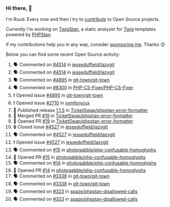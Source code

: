 ### Hi there, 👋

I'm Ruud. Every now and then I try to [contribute](https://github.com/pulls?q=+is%3Apr+author%3Aruudk+archived%3Afalse+is%3Apublic+) to Open Source projects.

Currently I'm working on [TwigStan](https://github.com/twigstan), a static analyzer for [Twig](https://twig.symfony.com/) templates powered by [PHPStan](https://phpstan.org/).

If my contributions help you in any way, consider [sponsoring me](https://github.com/sponsors/ruudk). Thanks 😊

Below you can find some recent Open Source activity:

<!--START_SECTION:activity-->
1. 🗣 Commented on [#4514](https://github.com/jesseduffield/lazygit/issues/4514#issuecomment-2878843565) in [jesseduffield/lazygit](https://github.com/jesseduffield/lazygit)
2. 🗣 Commented on [#4514](https://github.com/jesseduffield/lazygit/issues/4514#issuecomment-2878821786) in [jesseduffield/lazygit](https://github.com/jesseduffield/lazygit)
3. 🗣 Commented on [#4895](https://github.com/git-town/git-town/issues/4895#issuecomment-2869818380) in [git-town/git-town](https://github.com/git-town/git-town)
4. 🗣 Commented on [#8300](https://github.com/PHP-CS-Fixer/PHP-CS-Fixer/pull/8300#issuecomment-2866369705) in [PHP-CS-Fixer/PHP-CS-Fixer](https://github.com/PHP-CS-Fixer/PHP-CS-Fixer)
5. ❗ Opened issue [#4895](https://github.com/git-town/git-town/issues/4895) in [git-town/git-town](https://github.com/git-town/git-town)
6. ❗ Opened issue [#2710](https://github.com/symfony/ux/issues/2710) in [symfony/ux](https://github.com/symfony/ux)
7. 🚀 Published release [1.1.5](https://github.com/TicketSwap/phpstan-error-formatter/releases/tag/1.1.5) in [TicketSwap/phpstan-error-formatter](https://github.com/TicketSwap/phpstan-error-formatter)
8. 🎉 Merged PR [#19](https://github.com/TicketSwap/phpstan-error-formatter/pull/19) in [TicketSwap/phpstan-error-formatter](https://github.com/TicketSwap/phpstan-error-formatter)
9. 💪 Opened PR [#19](https://github.com/TicketSwap/phpstan-error-formatter/pull/19) in [TicketSwap/phpstan-error-formatter](https://github.com/TicketSwap/phpstan-error-formatter)
10. 🔒 Closed issue [#4527](https://github.com/jesseduffield/lazygit/issues/4527) in [jesseduffield/lazygit](https://github.com/jesseduffield/lazygit)
11. 🗣 Commented on [#4527](https://github.com/jesseduffield/lazygit/issues/4527#issuecomment-2844435900) in [jesseduffield/lazygit](https://github.com/jesseduffield/lazygit)
12. ❗ Opened issue [#4527](https://github.com/jesseduffield/lazygit/issues/4527) in [jesseduffield/lazygit](https://github.com/jesseduffield/lazygit)
13. 🗣 Commented on [#15](https://github.com/photogabble/php-confusable-homoglyphs/pull/15#issuecomment-2844412303) in [photogabble/php-confusable-homoglyphs](https://github.com/photogabble/php-confusable-homoglyphs)
14. 💪 Opened PR [#15](https://github.com/photogabble/php-confusable-homoglyphs/pull/15) in [photogabble/php-confusable-homoglyphs](https://github.com/photogabble/php-confusable-homoglyphs)
15. 🗣 Commented on [#14](https://github.com/photogabble/php-confusable-homoglyphs/pull/14#issuecomment-2844394593) in [photogabble/php-confusable-homoglyphs](https://github.com/photogabble/php-confusable-homoglyphs)
16. 💪 Opened PR [#14](https://github.com/photogabble/php-confusable-homoglyphs/pull/14) in [photogabble/php-confusable-homoglyphs](https://github.com/photogabble/php-confusable-homoglyphs)
17. 🗣 Commented on [#3338](https://github.com/git-town/git-town/issues/3338#issuecomment-2816688805) in [git-town/git-town](https://github.com/git-town/git-town)
18. 🗣 Commented on [#3338](https://github.com/git-town/git-town/issues/3338#issuecomment-2816551671) in [git-town/git-town](https://github.com/git-town/git-town)
19. 🗣 Commented on [#323](https://github.com/spaze/phpstan-disallowed-calls/issues/323#issuecomment-2815463746) in [spaze/phpstan-disallowed-calls](https://github.com/spaze/phpstan-disallowed-calls)
20. 🗣 Commented on [#323](https://github.com/spaze/phpstan-disallowed-calls/issues/323#issuecomment-2814732304) in [spaze/phpstan-disallowed-calls](https://github.com/spaze/phpstan-disallowed-calls)
<!--END_SECTION:activity-->
